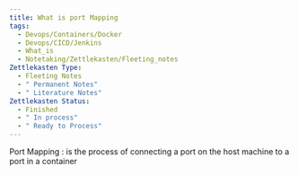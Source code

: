 ```yaml
---
title: What is port Mapping
tags:
  - Devops/Containers/Docker
  - Devops/CICD/Jenkins
  - What_is
  - Notetaking/Zettlekasten/Fleeting_notes
Zettlekasten Type:
  - Fleeting Notes
  - " Permanent Notes"
  - " Literature Notes"
Zettlekasten Status:
  - Finished
  - " In process"
  - " Ready to Process"
---
```

Port Mapping : is the process of connecting a port on the host machine to a port in a container